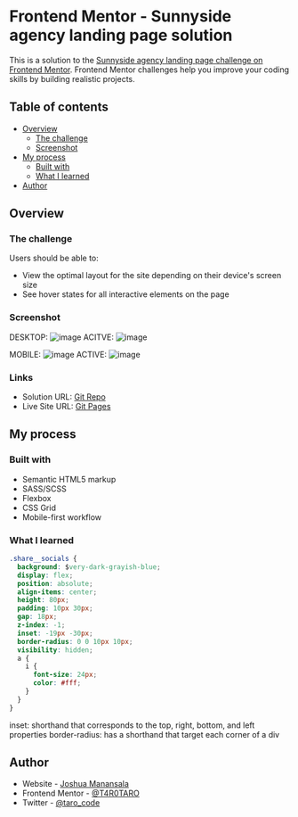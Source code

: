 # Frontend Mentor - Sunnyside agency landing page solution

This is a solution to the [Sunnyside agency landing page challenge on Frontend Mentor](https://www.frontendmentor.io/challenges/sunnyside-agency-landing-page-7yVs3B6ef). Frontend Mentor challenges help you improve your coding skills by building realistic projects.

## Table of contents

- [Overview](#overview)
  - [The challenge](#the-challenge)
  - [Screenshot](#screenshot)
- [My process](#my-process)
  - [Built with](#built-with)
  - [What I learned](#what-i-learned)
- [Author](#author)

## Overview

### The challenge

Users should be able to:

- View the optimal layout for the site depending on their device's screen size
- See hover states for all interactive elements on the page

### Screenshot

DESKTOP:
![image](https://user-images.githubusercontent.com/76195521/168940843-9b7511af-6641-4bc8-9e0f-2128ae24c6fe.png)
ACITVE:
![image](https://user-images.githubusercontent.com/76195521/168940914-4049e8c5-4f73-4d0d-a5ed-977c56fc4196.png)

MOBILE:
![image](https://user-images.githubusercontent.com/76195521/168940706-d04d9aa5-f3bc-4135-9480-05bbb42d6aad.png)
ACTIVE:
![image](https://user-images.githubusercontent.com/76195521/168940758-d6ae674a-0380-4993-9fe8-c280688c9e75.png)

### Links

- Solution URL: [Git Repo](https://github.com/T4R0TARO/article-preview-component)
- Live Site URL: [Git Pages](https://t4r0taro.github.io/article-preview-component/)

## My process

### Built with

- Semantic HTML5 markup
- SASS/SCSS
- Flexbox
- CSS Grid
- Mobile-first workflow

### What I learned

```css
.share__socials {
  background: $very-dark-grayish-blue;
  display: flex;
  position: absolute;
  align-items: center;
  height: 80px;
  padding: 10px 30px;
  gap: 18px;
  z-index: -1;
  inset: -19px -30px;
  border-radius: 0 0 10px 10px;
  visibility: hidden;
  a {
    i {
      font-size: 24px;
      color: #fff;
    }
  }
}
```

inset: shorthand that corresponds to the top, right, bottom, and left properties
border-radius: has a shorthand that target each corner of a div

## Author

- Website - [Joshua Manansala](https://github.com/T4R0TARO)
- Frontend Mentor - [@T4R0TARO](https://www.frontendmentor.io/profile/T4R0TARO)
- Twitter - [@taro_code](https://twitter.com/taro_code)
